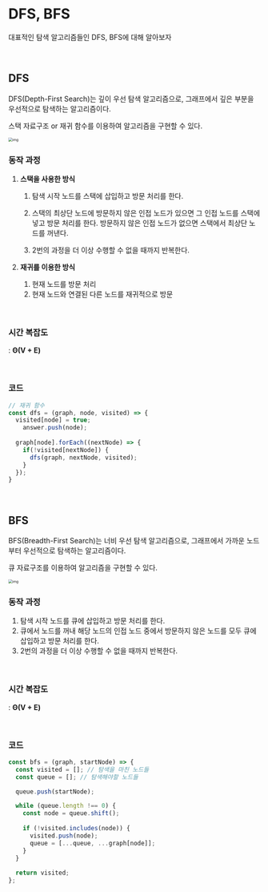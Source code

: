 # DFS, BFS

대표적인 탐색 알고리즘들인 DFS, BFS에 대해 알아보자

<br>

## DFS

DFS(Depth-First Search)는 깊이 우선 탐색 알고리즘으로, 그래프에서 깊은 부분을 우선적으로 탐색하는 알고리즘이다.

스택 자료구조 or 재귀 함수를 이용하여 알고리즘을 구현할 수 있다.

<img src="https://blog.kakaocdn.net/dn/xC9Vq/btqB8n5A25K/GyOf4iwqu8euOyhwtFuyj1/img.gif" alt="img" style="zoom:50%;" />

<br>

### 동작 과정

1. **스택을 사용한 방식**	

   1. 탐색 시작 노드를 스택에 삽입하고 방문 처리를 한다.

   2. 스택의 최상단 노드에 방문하지 않은 인접 노드가 있으면 그 인접 노드를 스택에 넣고 방문 처리를 한다. 방문하지 않은 인접 노드가 없으면 스택에서 최상단 노드를 꺼낸다.

   3. 2번의 과정을 더 이상 수행할 수 없을 때까지 반복한다.

2. **재귀를 이용한 방식**
   1. 현재 노드를 방문 처리
   2. 현재 노드와 연결된 다른 노드를 재귀적으로 방문

<br>

### 시간 복잡도

: **Θ(V + E)**

<br>

### 코드

```js
// 재귀 함수
const dfs = (graph, node, visited) => {
  visited[node] = true;
 	answer.push(node);
  
  graph[node].forEach((nextNode) => {
    if(!visited[nextNode]) {
      dfs(graph, nextNode, visited);
    }
  });
}
```

<br>

## BFS

BFS(Breadth-First Search)는 너비 우선 탐색 알고리즘으로, 그래프에서 가까운 노드부터 우선적으로 탐색하는 알고리즘이다.

큐 자료구조를 이용하여 알고리즘을 구현할 수 있다.

<img src="https://blog.kakaocdn.net/dn/c305k7/btqB5E2hI4r/ea7vFo08tkDYo4c8wkfVok/img.gif" alt="img" style="zoom:50%;" />

<br>

### 동작 과정

1. 탐색 시작 노드를 큐에 삽입하고 방문 처리를 한다.
2. 큐에서 노드를 꺼내 해당 노드의 인접 노드 중에서 방문하지 않은 노드를 모두 큐에 삽입하고 방문 처리를 한다.
3. 2번의 과정을 더 이상 수행할 수 없을 때까지 반복한다.

<br>

### 시간 복잡도

: **Θ(V + E)**

<br>

### 코드

```js
const bfs = (graph, startNode) => {
  const visited = []; // 탐색을 마친 노드들
  const queue = []; // 탐색해야할 노드들

  queue.push(startNode);

  while (queue.length !== 0) { 
    const node = queue.shift();
    
    if (!visited.includes(node)) {
      visited.push(node); 
      queue = [...queue, ...graph[node]];
    }
  }
  
  return visited;
};
```


